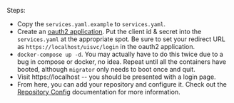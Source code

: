 Steps:

- Copy the `services.yaml.example` to `services.yaml`.
- Create an [oauth2 application](https://github.com/settings/developers). Put the client id & secret into the `services.yaml` at the appropriate spot. Be sure to set your redirect URL as `https://localhost/uisvc/login` in the oauth2 application.
- `docker-compose up -d`. You may actually have to do this twice due to a bug in compose or docker, no idea. Repeat until all the containers have booted, although `migrator` only needs to boot once and quit.
- Visit https://localhost -- you should be presented with a login page.
- From here, you can add your repository and configure it. Check out the [Repository Config](https://tinyci.org/docs/repository_config) documentation for more information.
